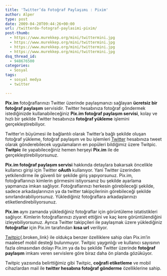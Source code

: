 ```yaml
---
title: 'Twitter’da Fotoğraf Paylaşımı : Pixim'
author: Alper
type: post
date: 2009-04-20T09:44:26+00:00
url: /twitterda-fotograf-paylasimi-pixim/
post-thumb:
  - https://www.murekkep.org/mini/twittermini.jpg
  - https://www.murekkep.org/mini/twittermini.jpg
  - https://www.murekkep.org/mini/twittermini.jpg
  - https://www.murekkep.org/mini/twittermini.jpg
dsq_thread_id:
  - 948676500
categories:
  - Sosyal
tags:
  - sosyal medya
  - twitter

---
```

**Pix.im** fotoğraflarınızı Twitter üzerinde paylaşmanızı sağlayan **ücretsiz bir fotoğraf paylaşım** servisidir. Twitter hesabınıza fotoğraf göndermek istediğinizde kullanabileceğiniz **Pix.im fotoğraf paylaşım servisi**, kolay ve hızlı bir şekilde Twitter hesabınıza **fotoğraf yükleme** işlemini gerçekleştirebiliyor. 

Twitter&#8217;ın büyümesi ile bağlantılı olarak Twitter&#8217;a bağlı şekilde oluşan fotoğraf yükleme, fotoğraf paylaşım ve bu işlemleri [Twitter][1] hesabınıza tweet olarak gönderebilecek uygulamaların en popüleri bildiğimiz üzere Twitpic. **Twitpic** ile yapabileceğiniz hemen herşeyi **Pix.im** ile de gerçekleştirebiliyorsunuz. <!--more-->

**Pix.im fotoğraf paylaşım servisi** hakkında detaylara bakarsak öncelikle kullanıcı girişi için Twitter **oAuth** kullanıyor. Yani Twitter üzerinden yetkilendirme ile güvenli bir şekilde giriş yapıyorsunuz. Pix.im, fotoğraflarınızı kimlerin görmesini istiyorsanız bu şekilde ayarlama yapmanıza imkan sağlıyor. Fotoğraflarınızı herkesin görebileceği şekilde, sadece arkadaşlarınızın ya da twitter takipçilerinin görebileceği şekilde sınırlandırabiliyorsunuz. Yüklediğiniz fotoğraflara arkadaşlarınızı etiketlendirebiliyorsunuz.

**Pix.im** aynı zamanda yüklediğiniz fotoğraflar için görüntüleme istatistikleri sağlıyor. Kimlerin fotoğraflarınızı ziyaret ettiğini ve kaç kere görüntülendiğini izleyebiliyorsunuz. Ayrıca Twitter takipçileri ile paylaşmak üzere yüklediğiniz **fotoğraflar** için Pix.im tarafından **kısa url** veriliyor.

[Twitpic][2]{.broken_link} ile oldukça benzer özelliklere sahip olan Pix.im&#8217;in maalesef mobil desteği bulunmuyor. Twitpic yaygınlığı ve kullanıcı sayısının fazla olmasından dolayı Pix.im ya da bu şekilde Twitter üzerinde **fotoğraf paylaşım** imkanı veren servislere göre biraz daha ön planda gözüküyor. 

Twitpic yazısında belirttiğimiz gibi Twitpic, **coğrafi etiketleme** ve mobil cihazlardan mail ile **twitter hesabına fotoğraf gönderme** özelliklerine sahip.

 [1]: https://twitter.com
 [2]: https://www.murekkep.org/twitpic-ile-fotograflarinizi-twittera-gonderin-1894